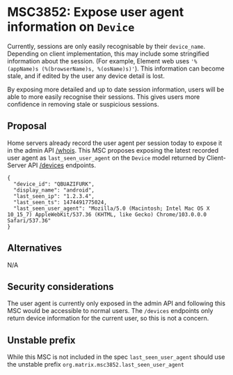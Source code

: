 # MSC3852: Expose user agent information on `Device`

Currently, sessions are only easily recognisable by their `device_name`. Depending on client implementation, this may
include some stringified information about the session. (For example, Element web uses `'%(appName)s (%(browserName)s,
%(osName)s)'`). This information can become stale, and if edited by the user any device detail is lost.

By exposing more detailed and up to date session information, users will be able to more easily recognise their
sessions. This gives users  more confidence in removing stale or suspicious sessions.

## Proposal
Home servers already record the user agent per session today to expose it in the admin API
[/whois](https://spec.matrix.org/v1.3/client-server-api/#get_matrixclientv3adminwhoisuserid). This MSC proposes exposing
the latest recorded user agent as `last_seen_user_agent` on the `Device` model returned by Client-Server API
[/devices](https://spec.matrix.org/v1.3/client-server-api/#get_matrixclientv3devices) endpoints.

```jsonp
{
  "device_id": "QBUAZIFURK",
  "display_name": "android",
  "last_seen_ip": "1.2.3.4",
  "last_seen_ts": 1474491775024,
  "last_seen_user_agent": "Mozilla/5.0 (Macintosh; Intel Mac OS X 10_15_7) AppleWebKit/537.36 (KHTML, like Gecko) Chrome/103.0.0.0 Safari/537.36"
}
```

## Alternatives
N/A

## Security considerations
The user agent is currently only exposed in the admin API and following this MSC would be accessible to normal users.
The `/devices` endpoints only return device information for the current user, so this is not a concern.


## Unstable prefix
While this MSC is not included in the spec `last_seen_user_agent` should use the unstable prefix
`org.matrix.msc3852.last_seen_user_agent`
